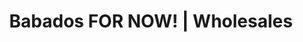 ---
title: "Babados FOR NOW! | Wholesales"
url: /pembroke-park/babados-for-now-wholesales/
shop: Kramladen
---